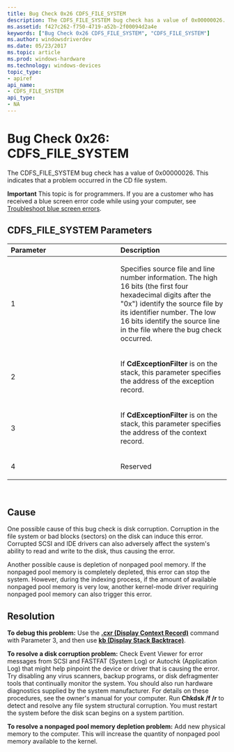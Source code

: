 ```yaml
---
title: Bug Check 0x26 CDFS_FILE_SYSTEM
description: The CDFS_FILE_SYSTEM bug check has a value of 0x00000026. This indicates that a problem occurred in the CD file system.
ms.assetid: f427c262-f750-4719-a52b-2f00094d2a4e
keywords: ["Bug Check 0x26 CDFS_FILE_SYSTEM", "CDFS_FILE_SYSTEM"]
ms.author: windowsdriverdev
ms.date: 05/23/2017
ms.topic: article
ms.prod: windows-hardware
ms.technology: windows-devices
topic_type:
- apiref
api_name:
- CDFS_FILE_SYSTEM
api_type:
- NA
---
```


# Bug Check 0x26: CDFS\_FILE\_SYSTEM


The CDFS\_FILE\_SYSTEM bug check has a value of 0x00000026. This indicates that a problem occurred in the CD file system.

**Important** This topic is for programmers. If you are a customer who has received a blue screen error code while using your computer, see [Troubleshoot blue screen errors](http://windows.microsoft.com/windows-10/troubleshoot-blue-screen-errors).

## CDFS\_FILE\_SYSTEM Parameters


<table>
<colgroup>
<col width="50%" />
<col width="50%" />
</colgroup>
<thead>
<tr class="header">
<th align="left">Parameter</th>
<th align="left">Description</th>
</tr>
</thead>
<tbody>
<tr class="odd">
<td align="left"><p>1</p></td>
<td align="left"><p>Specifies source file and line number information. The high 16 bits (the first four hexadecimal digits after the &quot;0x&quot;) identify the source file by its identifier number. The low 16 bits identify the source line in the file where the bug check occurred.</p></td>
</tr>
<tr class="even">
<td align="left"><p>2</p></td>
<td align="left"><p>If <strong>CdExceptionFilter</strong> is on the stack, this parameter specifies the address of the exception record.</p></td>
</tr>
<tr class="odd">
<td align="left"><p>3</p></td>
<td align="left"><p>If <strong>CdExceptionFilter</strong> is on the stack, this parameter specifies the address of the context record.</p></td>
</tr>
<tr class="even">
<td align="left"><p>4</p></td>
<td align="left"><p>Reserved</p></td>
</tr>
</tbody>
</table>

 

Cause
-----

One possible cause of this bug check is disk corruption. Corruption in the file system or bad blocks (sectors) on the disk can induce this error. Corrupted SCSI and IDE drivers can also adversely affect the system's ability to read and write to the disk, thus causing the error.

Another possible cause is depletion of nonpaged pool memory. If the nonpaged pool memory is completely depleted, this error can stop the system. However, during the indexing process, if the amount of available nonpaged pool memory is very low, another kernel-mode driver requiring nonpaged pool memory can also trigger this error.

Resolution
----------

**To debug this problem:** Use the [**.cxr (Display Context Record)**](-cxr--display-context-record-.md) command with Parameter 3, and then use [**kb (Display Stack Backtrace)**](k--kb--kc--kd--kp--kp--kv--display-stack-backtrace-.md).

**To resolve a disk corruption problem:** Check Event Viewer for error messages from SCSI and FASTFAT (System Log) or Autochk (Application Log) that might help pinpoint the device or driver that is causing the error. Try disabling any virus scanners, backup programs, or disk defragmenter tools that continually monitor the system. You should also run hardware diagnostics supplied by the system manufacturer. For details on these procedures, see the owner's manual for your computer. Run **Chkdsk /f /r** to detect and resolve any file system structural corruption. You must restart the system before the disk scan begins on a system partition.

**To resolve a nonpaged pool memory depletion problem:** Add new physical memory to the computer. This will increase the quantity of nonpaged pool memory available to the kernel.

 

 




